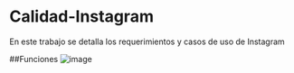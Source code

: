 # Calidad-Instagram
En este trabajo se detalla los requerimientos y casos de uso de Instagram

##Funciones
![image](https://user-images.githubusercontent.com/71861922/137066594-e9c68cfe-5aef-4fc1-bbd5-62d04f0b7d45.png)
